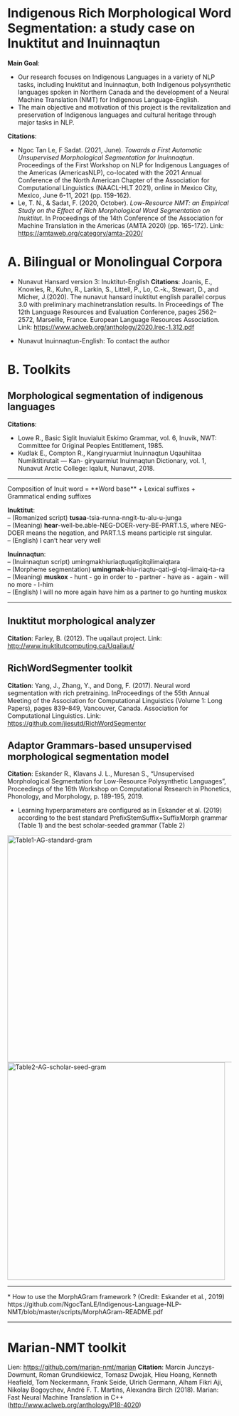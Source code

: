# Indigenous Rich Morphological Word Segmentation: a study case on Inuktitut and Inuinnaqtun

**Main Goal**:
* Our research focuses on Indigenous Languages in a variety of NLP tasks, including Inuktitut and Inuinnaqtun, both Indigenous polysynthetic languages spoken in Northern Canada and the development of a Neural Machine Translation (NMT) for Indigenous Language-English. 
* The main objective and motivation of this project is the revitalization and preservation of Indigenous languages and cultural heritage through major tasks in NLP.

**Citations**: 
* Ngoc Tan Le, F Sadat. (2021, June). _Towards a First Automatic Unsupervised Morphological Segmentation for Inuinnaqtun_. Proceedings of the First Workshop on NLP for Indigenous Languages of the Americas (AmericasNLP), co-located with the 2021 Annual Conference of the North American Chapter of the Association for Computational Linguistics (NAACL-HLT 2021), online in Mexico City, Mexico, June 6-11, 2021 (pp. 159-162).
* Le, T. N., & Sadat, F. (2020, October). _Low-Resource NMT: an Empirical Study on the Effect of Rich Morphological Word Segmentation on Inuktitut_. In Proceedings of the 14th Conference of the Association for Machine Translation in the Americas (AMTA 2020) (pp. 165-172). Link: https://amtaweb.org/category/amta-2020/

# A. Bilingual or Monolingual Corpora 
* Nunavut Hansard version 3: Inuktitut-English
**Citations**: Joanis, E., Knowles, R., Kuhn, R., Larkin, S., Littell, P., Lo, C.-k., Stewart, D., and Micher, J.(2020).  The nunavut hansard inuktitut english parallel corpus 3.0 with preliminary machinetranslation results.  In Proceedings of The 12th Language Resources and Evaluation Conference, pages 2562–2572, Marseille, France. European Language Resources Association. Link: https://www.aclweb.org/anthology/2020.lrec-1.312.pdf 

* Nunavut Inuinnaqtun-English: To contact the author

# B. Toolkits

## Morphological segmentation of indigenous languages
**Citations**: 
* Lowe R., Basic Siglit Inuvialuit Eskimo Grammar, vol. 6, Inuvik, NWT: Committee for Original Peoples Entitlement, 1985.
* Kudlak E., Compton R., Kangiryuarmiut Inuinnaqtun Uqauhiitaa Numiktitirutait — Kan- giryuarmiut Inuinnaqtun Dictionary, vol. 1, Nunavut Arctic College: Iqaluit, Nunavut, 2018.

<hr>
Composition of Inuit word = **Word base** + Lexical suffixes + Grammatical ending suffixes

**Inuktitut**: <br>
– (Romanized script) **tusaa**-tsia-runna-nngit-tu-alu-u-junga <br>
– (Meaning) **hear**-well-be.able-NEG-DOER-very-BE-PART.1.S, where NEG- DOER means the negation, and PART.1.S means participle  rst singular. <br>
– (English) I can’t hear very well <br>

**Inuinnaqtun**: <br>
– (Inuinnaqtun script) umingmakhiuriaqtuqatigitqilimaiqtara <br>
– (Morpheme segmentation) **umingmak**-hiu-riaqtu-qati-gi-tqi-limaiq-ta-ra <br>
– (Meaning) **muskox** - hunt - go in order to - partner - have as - again - will no more - I-him <br>
– (English) I will no more again have him as a partner to go hunting muskox <br>
<hr>

## Inuktitut morphological analyzer
**Citation**: Farley, B. (2012). The uqailaut project. Link: http://www.inuktitutcomputing.ca/Uqailaut/

## RichWordSegmenter toolkit
**Citation**: Yang, J., Zhang, Y., and Dong, F. (2017).  Neural word segmentation with rich pretraining.  InProceedings of the 55th Annual Meeting of the Association for Computational Linguistics (Volume 1: Long Papers),  pages 839–849,  Vancouver,  Canada. Association for Computational Linguistics. Link: https://github.com/jiesutd/RichWordSegmentor

## Adaptor Grammars-based unsupervised morphological segmentation model
**Citation**:  Eskander R., Klavans J. L., Muresan S., “Unsupervised Morphological Segmentation for Low-Resource Polysynthetic Languages”, Proceedings of the 16th Workshop on Computational Research in Phonetics, Phonology, and Morphology, p. 189-195, 2019.

* Learning hyperparameters are configured as in Eskander et al. (2019) according to the best standard PrefixStemSuffix+SuffixMorph grammar (Table 1) and the best scholar-seeded grammar (Table 2)
<img align="center" width="510" alt="Table1-AG-standard-gram" src="https://user-images.githubusercontent.com/9386104/150231474-f4da42b6-6263-4c2e-850e-2c214c30bd62.png">

<img width="489" alt="Table2-AG-scholar-seed-gram" src="https://user-images.githubusercontent.com/9386104/150231478-dd1100f7-32b8-468a-9435-651fcb53ec27.png">

<hr>
* How to use the MorphAGram framework ? (Credit: Eskander et al., 2019) <br>
https://github.com/NgocTanLE/Indigenous-Language-NLP-NMT/blob/master/scripts/MorphAGram-README.pdf
<hr>

# Marian-NMT toolkit
Lien: https://github.com/marian-nmt/marian
**Citation**:  Marcin Junczys-Dowmunt, Roman Grundkiewicz, Tomasz Dwojak, Hieu Hoang, Kenneth Heafield, Tom Neckermann, Frank Seide, Ulrich Germann, Alham Fikri Aji, Nikolay Bogoychev, André F. T. Martins, Alexandra Birch (2018). Marian: Fast Neural Machine Translation in C++ (http://www.aclweb.org/anthology/P18-4020)
